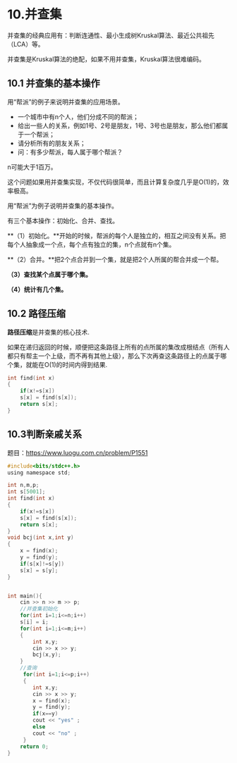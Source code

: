 # 10.并查集

并查集的经典应用有：判断连通性、最小生成树Kruskal算法、最近公共祖先（LCA）等。

并查集是Kruskal算法的绝配，如果不用并查集，Kruskal算法很难编码。

## 10.1 并查集的基本操作

用“帮派”的例子来说明并查集的应用场景。

- 一个城市中有n个人，他们分成不同的帮派；
- 给出一些人的关系，例如1号、2号是朋友，1号、3号也是朋友，那么他们都属于一个帮派；
- 请分析所有的朋友关系；
- 问：有多少帮派，每人属于哪个帮派？

n可能大于1百万。

这个问题如果用并查集实现，不仅代码很简单，而且计算复杂度几乎是O(1)的，效率极高。

用“帮派”为例子说明并查集的基本操作。

有三个基本操作：初始化、合并、查找。

**（1）初始化。**开始的时候，帮派的每个人是独立的，相互之间没有关系。把每个人抽象成一个点，每个点有独立的集，n个点就有n个集。

**（2）合并。**把2个点合并到一个集，就是把2个人所属的帮合并成一个帮。

**（3）查找某个点属于哪个集。**

**（4）统计有几个集。**

## 10.2 路径压缩

**路径压缩**是并查集的核心技术.

如果在递归返回的时候，顺便把这条路径上所有的点所属的集改成根结点（所有人都只有帮主一个上级，而不再有其他上级），那么下次再查这条路径上的点属于哪个集，就能在O(1)的时间内得到结果.

```c
int find(int x)
{
	if(x!=s[x])
	s[x] = find(s[x]);
	return s[x];
}
```

## 10.3判断亲戚关系

题目：https://www.luogu.com.cn/problem/P1551

```c
#include<bits/stdc++.h>
using namespace std;

int n,m,p;
int s[5001];
int find(int x)
{
	if(x!=s[x])
	s[x] = find(s[x]);
	return s[x];
}
void bcj(int x,int y)
{
	x = find(x);
	y = find(y);
	if(s[x]!=s[y])
	s[x] = s[y];
}


int main(){
	cin >> n >> m >> p;
	//并查集初始化
	for(int i=1;i<=n;i++)
	s[i] = i;
	for(int i=1;i<=m;i++)
	{
	    int x,y;
		cin >> x >> y;
		bcj(x,y);	
	} 
	//查询
	 for(int i=1;i<=p;i++)
	 {
	 	int x,y;
	 	cin >> x >> y;
	 	x = find(x);
	 	y = find(y);
	 	if(x==y)
	 	cout << "yes" ;
	 	else
	 	cout << "no" ;
	 }
	return 0;
} 
```

# 
